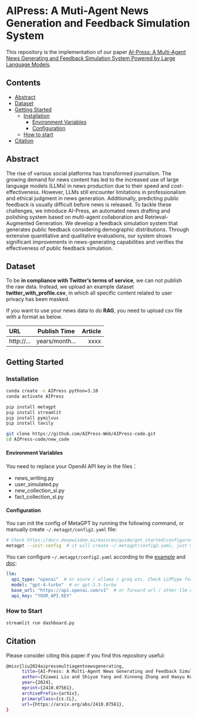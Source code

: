 # AIPress: A Muti-Agent News Generation and Feedback Simulation System

This repository is the implementation of our paper [AI-Press: A Multi-Agent News Generating and Feedback Simulation System Powered by Large Language Models](https://arxiv.org/abs/2410.07561).   


## Contents
- [Abstract](#Abstract)
- [Dataset](#Dataset)
- [Getting Started](#Getting-Started)
  - [Installation](#Installation)
    - [Environment Variables](#Environment-Variables)
    - [Configuration](#Configuration)
  - [How to start](#How-to-start)
- [Citation](#Citation)

## Abstract 
The rise of various social platforms has transformed journalism. The growing demand for news content has led to the increased use of large language models (LLMs) in news production due to their speed and cost-effectiveness. However, LLMs still encounter limitations in professionalism and ethical judgment in news generation. Additionally, predicting public feedback is usually difficult before news is released. To tackle these challenges, we introduce AI-Press, an automated news drafting and polishing system based on multi-agent collaboration and Retrieval-Augmented Generation. We develop a feedback simulation system that generates public feedback considering demographic distributions. Through extensive quantitative and qualitative evaluations, our system shows significant improvements in news-generating capabilities and verifies the effectiveness of public feedback simulation.

## Dataset
To be **in compliance with Twitter’s terms of service**, we can not publish the raw data. Instead, we upload an example dataset **twitter_with_profile.csv**, in which all specific content related to user privacy has been masked.

If you want to use your news data to do **RAG**, you need to upload csv file with a format as below.

| URL  | Publish Time  | Article |
|:------------- |:---------------:| -------------:|
|  http://...    | years/month... |  xxxx |


## Getting Started
### Installation
```bash
conda create -n AIPress python=3.10
conda activate AIPress
```

```bash
pip install metagpt
pip install streamlit
pip install pymilvus
pip install tavily
```

```bash
git clone https://github.com/AIPress-Web/AIPress-code.git
cd AIPress-code/new_code
```

#### Environment Variables
You need to replace your OpenAI API key in the files：
- news_writing.py
- user_simulated.py
- new_collection_sl.py
- fact_collection_sl.py


#### Configuration

You can init the config of MetaGPT by running the following command, or manually create `~/.metagpt/config2.yaml` file:
```bash
# Check https://docs.deepwisdom.ai/main/en/guide/get_started/configuration.html for more details
metagpt --init-config  # it will create ~/.metagpt/config2.yaml, just modify it to your needs
```

You can configure `~/.metagpt/config2.yaml` according to the [example](https://github.com/geekan/MetaGPT/blob/main/config/config2.example.yaml) and [doc](https://docs.deepwisdom.ai/main/en/guide/get_started/configuration.html):

```yaml
llm:
  api_type: "openai"  # or azure / ollama / groq etc. Check LLMType for more options
  model: "gpt-4-turbo"  # or gpt-3.5-turbo
  base_url: "https://api.openai.com/v1"  # or forward url / other llm url
  api_key: "YOUR_API_KEY"
```

### How to Start
```bash
streamlit run dashboard.py
```

## Citation
Please consider citing this paper if you find this repository useful:
```bash
@misc{liu2024aipressmultiagentnewsgenerating,
      title={AI-Press: A Multi-Agent News Generating and Feedback Simulation System Powered by Large Language Models}, 
      author={Xiawei Liu and Shiyue Yang and Xinnong Zhang and Haoyu Kuang and Libo Sun and Yihang Yang and Siming Chen and Xuanjing Huang and Zhongyu Wei},
      year={2024},
      eprint={2410.07561},
      archivePrefix={arXiv},
      primaryClass={cs.CL},
      url={https://arxiv.org/abs/2410.07561}, 
}
```
